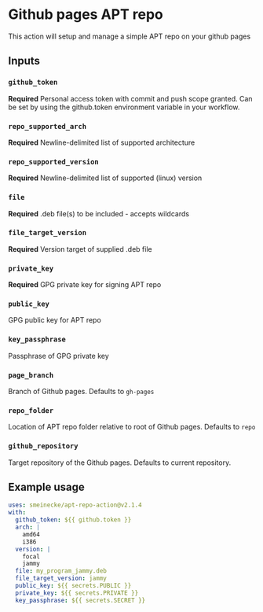 # Github pages APT repo

This action will setup and manage a simple APT repo on your github pages

## Inputs

### `github_token`

**Required** Personal access token with commit and push scope granted. Can be set by using the github.token environment variable in your workflow.

### `repo_supported_arch`

**Required** Newline-delimited list of supported architecture

### `repo_supported_version`

**Required** Newline-delimited list of supported (linux) version

### `file`

**Required** .deb file(s) to be included - accepts wildcards

### `file_target_version`

**Required** Version target of supplied .deb file

### `private_key`

**Required** GPG private key for signing APT repo

### `public_key`

GPG public key for APT repo

### `key_passphrase`

Passphrase of GPG private key

### `page_branch`

Branch of Github pages. Defaults to `gh-pages`

### `repo_folder`

Location of APT repo folder relative to root of Github pages. Defaults to `repo`

### `github_repository`

Target repository of the Github pages. Defaults to current repository.

## Example usage

```yaml
uses: smeinecke/apt-repo-action@v2.1.4
with:
  github_token: ${{ github.token }}
  arch: |
    amd64
    i386
  version: |
    focal
    jammy
  file: my_program_jammy.deb
  file_target_version: jammy
  public_key: ${{ secrets.PUBLIC }}
  private_key: ${{ secrets.PRIVATE }}
  key_passphrase: ${{ secrets.SECRET }}
```
